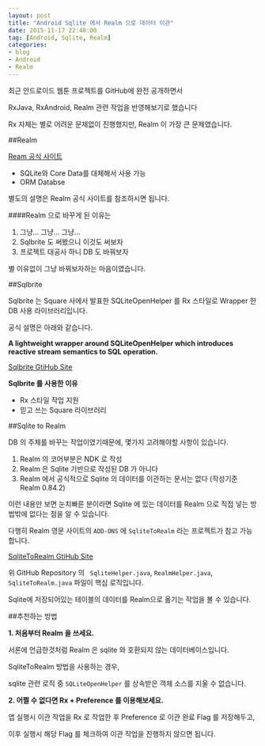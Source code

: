 ```yaml
---
layout: post
title: "Android Sqlite 에서 Realm 으로 데이터 이관"
date: 2015-11-17 22:40:00
tag: [Android, Sqlite, Realm]
categories:
- blog
- Android
- Realm
---
```


<!--more-->

최근 안드로이드 웹툰 프로젝트를 GitHub에 완전 공개하면서

RxJava, RxAndroid, Realm 관련 작업을 반영해보기로 했습니다

Rx 자체는 별로 어려운 문제없이 진행했지만, Realm 이 가장 큰 문제였습니다.

##Realm

[Ream 공식 사이트](https://realm.io/kr/)

- SQLite와 Core Data를 대체해서 사용 가능
- ORM Databse

별도의 설명은 Realm 공식 사이트를 참조하시면 됩니다.

####Realm 으로 바꾸게 된 이유는

1. 그냥... 그냥... 그냥...
2. Sqlbrite 도 써봤으니 이것도 써보자
3. 프로젝트 대공사 하니 DB 도 바꿔보자

별 이유없이 그냥 바꿔보자하는 마음이였습니다.

##Sqlbrite

Sqlbrite 는 Square 사에서 발표한 SQLiteOpenHelper 를 Rx 스타일로 Wrapper 한 DB 사용 라이브러리입니다.

공식 설명은 아래와 같습니다.

**A lightweight wrapper around SQLiteOpenHelper which introduces reactive stream semantics to SQL operation.**

[Sqlbrite GtiHub Site](https://github.com/square/sqlbrite)

**Sqlbrite 를 사용한 이유**

- Rx 스타일 작업 지원
- 믿고 쓰는 Square 라이브러리

##Sqlite to Realm

DB 의 주체를 바꾸는 작업이였기때문에, 몇가지 고려해야할 사항이 있습니다.

1. Realm 의 코어부분은 NDK 로 작성
2. Realm 은 Sqlite 기반으로 작성된 DB 가 아니다
3. Realm 에서 공식적으로 Sqlite 의 데이터를 이관하는 문서는 없다 (작성기준 Realm 0.84.2)

이런 내용만 보면 눈치빠른 분이라면 Sqlite 에 있는 데이터를 Realm 으로 직접 넣는 방법밖에 없다는 점을 알 수 있습니다.

다행히 Realm 영문 사이트의 `ADD-ONS` 에 `SqliteToRealm` 라는 프로젝트가 참고 가능합니다.

[SqliteToRealm GtiHub Site](https://github.com/jixaCo/SqliteToRealm)

위 GitHub Repository 의 ` SqliteHelper.java`, `RealmHelper.java`, `SqliteToRealm.java` 파일이 핵심 로직입니다.

Sqlite에 저장되어있는 테이블의 데이터를 Realm으로 옮기는 작업을 볼 수 있습니다.

##추천하는 방법

**1. 처음부터 Realm 을 쓰세요.**

서론에 언급한것처럼 Realm 은 sqlite 와 호환되지 않는 데이터베이스입니다.

SqliteToRealm 방법을 사용하는 경우,

sqlite 관련 로직 중 `SQLiteOpenHelper` 를 상속받은 객체 소스를 지울 수 없습니다.

**2. 어쩔 수 없다면 Rx + Preference 를 이용해보세요.**

앱 실행시 이관 작업을 Rx 로 작업한 후 Preference 로 이관 완료 Flag 를 저장해두고,

이후 실행시 해당 Flag 를 체크하여 이관 작업을 진행하지 않으면 됩니다.
